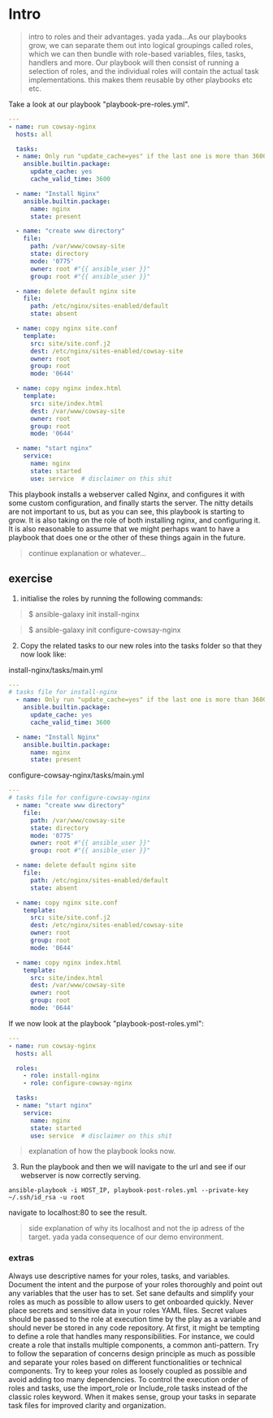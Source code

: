 
# Intro
> intro to roles and their advantages. yada yada...As our playbooks grow, we can separate them out into logical groupings called roles, which we can then bundle with role-based variables, files, tasks, handlers and more. Our playbook will then consist of running a selection of roles, and the individual roles will contain the actual task implementations. this makes them reusable by other playbooks etc etc.

Take a look at our playbook "playbook-pre-roles.yml".

```yaml
---
- name: run cowsay-nginx
  hosts: all

  tasks:
  - name: Only run "update_cache=yes" if the last one is more than 3600 seconds ago
    ansible.builtin.package:
      update_cache: yes
      cache_valid_time: 3600

  - name: "Install Nginx"
    ansible.builtin.package:
      name: nginx
      state: present

  - name: "create www directory"
    file:
      path: /var/www/cowsay-site
      state: directory
      mode: '0775'
      owner: root #"{{ ansible_user }}"
      group: root #"{{ ansible_user }}"

  - name: delete default nginx site
    file:
      path: /etc/nginx/sites-enabled/default
      state: absent

  - name: copy nginx site.conf
    template:
      src: site/site.conf.j2
      dest: /etc/nginx/sites-enabled/cowsay-site
      owner: root
      group: root
      mode: '0644'

  - name: copy nginx index.html
    template:
      src: site/index.html
      dest: /var/www/cowsay-site
      owner: root
      group: root
      mode: '0644'

  - name: "start nginx"
    service:
      name: nginx
      state: started
      use: service  # disclaimer on this shit
```

This playbook installs a webserver called Nginx, and configures it with some custom configuration, and finally starts the server. The nitty details are not important to us, but as you can see, this playbook is starting to grow. It is also taking on the role of both installing nginx, and configuring it. It is also reasonable to assume that we might perhaps want to have a playbook that does one or the other of these things again in the future.

> continue explanation or whatever...


## exercise

1. initialise the roles by running the following commands:
>$ ansible-galaxy init install-nginx

>$ ansible-galaxy init configure-cowsay-nginx

2. Copy the related tasks to our new roles into the tasks folder so that they now look like:

install-nginx/tasks/main.yml
```yaml
---
# tasks file for install-nginx
  - name: Only run "update_cache=yes" if the last one is more than 3600 seconds ago
    ansible.builtin.package:
      update_cache: yes
      cache_valid_time: 3600

  - name: "Install Nginx"
    ansible.builtin.package:
      name: nginx
      state: present
```

configure-cowsay-nginx/tasks/main.yml
```yaml
---
# tasks file for configure-cowsay-nginx
  - name: "create www directory"
    file:
      path: /var/www/cowsay-site
      state: directory
      mode: '0775'
      owner: root #"{{ ansible_user }}"
      group: root #"{{ ansible_user }}"

  - name: delete default nginx site
    file:
      path: /etc/nginx/sites-enabled/default
      state: absent

  - name: copy nginx site.conf
    template:
      src: site/site.conf.j2
      dest: /etc/nginx/sites-enabled/cowsay-site
      owner: root
      group: root
      mode: '0644'

  - name: copy nginx index.html
    template:
      src: site/index.html
      dest: /var/www/cowsay-site
      owner: root
      group: root
      mode: '0644'
```

If we now look at the playbook "playbook-post-roles.yml":

```yaml
---
- name: run cowsay-nginx
  hosts: all

  roles:
    - role: install-nginx
    - role: configure-cowsay-nginx

  tasks:
  - name: "start nginx"
    service:
      name: nginx
      state: started
      use: service  # disclaimer on this shit
```


>explanation of how the playbook looks now.

3. Run the playbook and then we will navigate to the url and see if our webserver is now correctly serving.

```
ansible-playbook -i HOST_IP, playbook-post-roles.yml --private-key ~/.ssh/id_rsa -u root
```

navigate to localhost:80 to see the result.

> side explanation of why its localhost and not the ip adress of the target. yada yada consequence of our demo environment.


### extras
Always use descriptive names for your roles, tasks, and variables. Document the intent and the purpose of your roles thoroughly and point out any variables that the user has to set. Set sane defaults and simplify your roles as much as possible to allow users to get onboarded quickly.
Never place secrets and sensitive data in your roles YAML files. Secret values should be passed to the role at execution time by the play as a variable and should never be stored in any code repository.
At first, it might be tempting to define a role that handles many responsibilities. For instance, we could create a role that installs multiple components, a common anti-pattern. Try to follow the separation of concerns design principle as much as possible and separate your roles based on different functionalities or technical components.
Try to keep your roles as loosely coupled as possible and avoid adding too many dependencies.
To control the execution order of roles and tasks, use the import_role or Include_role tasks instead of the classic roles keyword.
When it makes sense, group your tasks in separate task files for improved clarity and organization.
